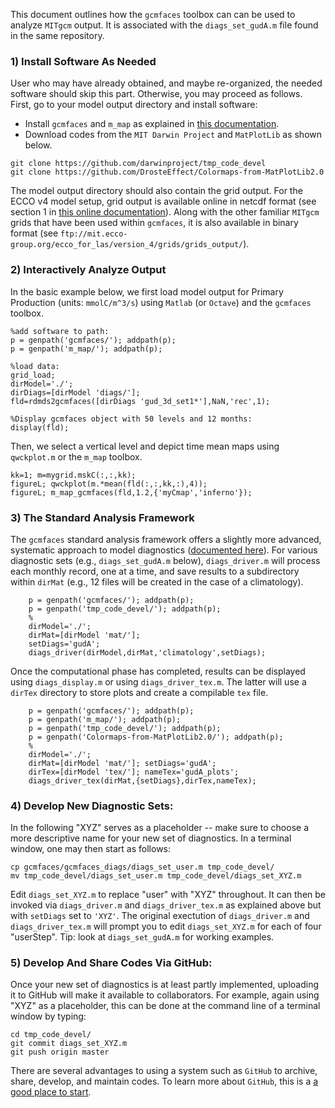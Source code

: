 This document outlines how the `gcmfaces` toolbox can can be used to analyze `MITgcm` output. It is associated with the `diags_set_gudA.m` file found in the same repository.

### 1) Install Software As Needed

User who may have already obtained, and maybe re-organized, the needed software should skip this part. Otherwise, you may proceed as follows. First, go to your model output directory and install software:  

- Install `gcmfaces` and `m_map` as explained in [this documentation](http://gcmfaces.readthedocs.io/en/latest/).
- Download codes from the `MIT Darwin Project` and `MatPlotLib` as shown below.

```
git clone https://github.com/darwinproject/tmp_code_devel
git clone https://github.com/DrosteEffect/Colormaps-from-MatPlotLib2.0
```

The model output directory should also contain the grid output. For the ECCO v4 model setup, grid output is available online in netcdf format (see section 1 in [this online documentation](http://gcmfaces.readthedocs.io/en/latest/)). Along with the other familiar `MITgcm` grids that have been used within `gcmfaces`, it is also available in binary format (see `ftp://mit.ecco-group.org/ecco_for_las/version_4/grids/grids_output/`).

### 2) Interactively Analyze Output

In the basic example below, we first load model output for Primary Production (units: `mmolC/m^3/s`) using `Matlab` (or `Octave`) and the `gcmfaces` toolbox. 

```
%add software to path:
p = genpath('gcmfaces/'); addpath(p);
p = genpath('m_map/'); addpath(p);

%load data:
grid_load;
dirModel='./';
dirDiags=[dirModel 'diags/'];
fld=rdmds2gcmfaces([dirDiags 'gud_3d_set1*'],NaN,'rec',1);

%Display gcmfaces object with 50 levels and 12 months:
display(fld);

```

Then, we select a vertical level and depict time mean maps using `qwckplot.m` or the `m_map` toolbox.

```
kk=1; m=mygrid.mskC(:,:,kk); 
figureL; qwckplot(m.*mean(fld(:,:,kk,:),4));
figureL; m_map_gcmfaces(fld,1.2,{'myCmap','inferno'}); 

```

### 3) The Standard Analysis Framework

The `gcmfaces` standard analysis framework offers a slightly more advanced, systematic approach to model diagnostics ([documented here](http://gcmfaces.readthedocs.io/en/latest/)). For various diagnostic sets (e.g., `diags_set_gudA.m` below), `diags_driver.m` will process each monthly record, one at a time, and save results to a subdirectory within `dirMat` (e.g., 12 files will be created in the case of a climatology).


```
    p = genpath('gcmfaces/'); addpath(p);
    p = genpath('tmp_code_devel/'); addpath(p);
    %
    dirModel='./';
    dirMat=[dirModel 'mat/'];
    setDiags='gudA';
    diags_driver(dirModel,dirMat,'climatology',setDiags);
```

Once the computational phase has completed, results can be displayed using `diags_display.m` or using `diags_driver_tex.m`. The latter will use a `dirTex` directory to store plots and create a compilable `tex` file.


```
    p = genpath('gcmfaces/'); addpath(p);
    p = genpath('m_map/'); addpath(p);
    p = genpath('tmp_code_devel/'); addpath(p);
    p = genpath('Colormaps-from-MatPlotLib2.0/'); addpath(p);
    %
    dirModel='./';
    dirMat=[dirModel 'mat/']; setDiags='gudA';
    dirTex=[dirModel 'tex/']; nameTex='gudA_plots';
    diags_driver_tex(dirMat,{setDiags},dirTex,nameTex);
```

### 4) Develop New Diagnostic Sets:

In the following "XYZ" serves as a placeholder -- make sure to choose a more descriptive name for your new set of diagnostics. In a terminal window, one may then start as follows:

```
cp gcmfaces/gcmfaces_diags/diags_set_user.m tmp_code_devel/
mv tmp_code_devel/diags_set_user.m tmp_code_devel/diags_set_XYZ.m
```

Edit `diags_set_XYZ.m` to replace "user" with "XYZ" throughout. It can then be invoked via `diags_driver.m` and `diags_driver_tex.m` as explained above but with `setDiags` set to `'XYZ'`. The original exectution of `diags_driver.m` and `diags_driver_tex.m` will prompt you to edit `diags_set_XYZ.m` for each of four "userStep". Tip: look at `diags_set_gudA.m` for working examples. 

### 5) Develop And Share Codes Via GitHub:

Once your new set of diagnostics is at least partly implemented, uploading it to GitHub will make it available to collaborators. For example, again using "XYZ" as a placeholder, this can be done at the command line of a terminal window by typing:

```
cd tmp_code_devel/
git commit diags_set_XYZ.m
git push origin master
```

There are several advantages to using a system such as `GitHub` to archive, share, develop, and maintain codes. To learn more about `GitHub`, this is a [a good place to start](https://guides.github.com/activities/hello-world/). 

